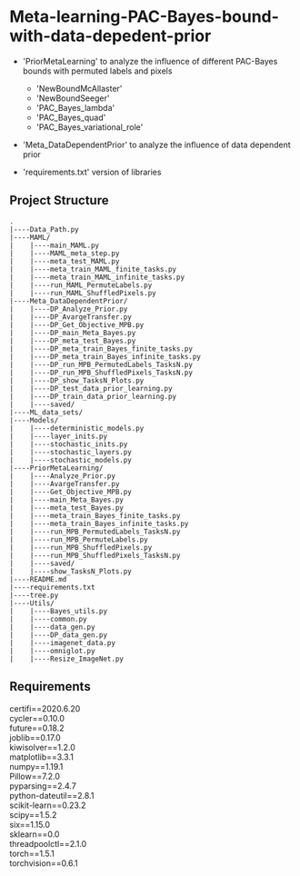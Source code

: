 # Meta-learning-PAC-Bayes-bound-with-data-depedent-prior

- 'PriorMetaLearning'
   to analyze the influence of different PAC-Bayes bounds with permuted labels and pixels
   - 'NewBoundMcAllaster'
   - 'NewBoundSeeger'
   - 'PAC_Bayes_lambda'
   - 'PAC_Bayes_quad' 
   - 'PAC_Bayes_variational_role'

- 'Meta_DataDependentPrior'
   to analyze the influence of data dependent prior
- 'requirements.txt'
   version of libraries
   
 ## Project Structure
```
.
|----Data_Path.py  
|----MAML/
|    |----main_MAML.py  
|    |----MAML_meta_step.py  
|    |----meta_test_MAML.py  
|    |----meta_train_MAML_finite_tasks.py  
|    |----meta_train_MAML_infinite_tasks.py  
|    |----run_MAML_PermuteLabels.py  
|    |----run_MAML_ShuffledPixels.py  
|----Meta_DataDependentPrior/ 
|    |----DP_Analyze_Prior.py  
|    |----DP_AvargeTransfer.py  
|    |----DP_Get_Objective_MPB.py  
|    |----DP_main_Meta_Bayes.py  
|    |----DP_meta_test_Bayes.py  
|    |----DP_meta_train_Bayes_finite_tasks.py  
|    |----DP_meta_train_Bayes_infinite_tasks.py  
|    |----DP_run_MPB_PermutedLabels_TasksN.py  
|    |----DP_run_MPB_ShuffledPixels_TasksN.py  
|    |----DP_show_TasksN_Plots.py  
|    |----DP_test_data_prior_learning.py  
|    |----DP_train_data_prior_learning.py  
|    |----saved/
|----ML_data_sets/
|----Models/
|    |----deterministic_models.py  
|    |----layer_inits.py  
|    |----stochastic_inits.py  
|    |----stochastic_layers.py  
|    |----stochastic_models.py  
|----PriorMetaLearning/
|    |----Analyze_Prior.py  
|    |----AvargeTransfer.py  
|    |----Get_Objective_MPB.py  
|    |----main_Meta_Bayes.py  
|    |----meta_test_Bayes.py  
|    |----meta_train_Bayes_finite_tasks.py  
|    |----meta_train_Bayes_infinite_tasks.py  
|    |----run_MPB_PermutedLabels_TasksN.py  
|    |----run_MPB_PermuteLabels.py  
|    |----run_MPB_ShuffledPixels.py  
|    |----run_MPB_ShuffledPixels_TasksN.py  
|    |----saved/
|    |----show_TasksN_Plots.py  
|----README.md  
|----requirements.txt  
|----tree.py  
|----Utils/
|    |----Bayes_utils.py  
|    |----common.py  
|    |----data_gen.py  
|    |----DP_data_gen.py  
|    |----imagenet_data.py  
|    |----omniglot.py  
|    |----Resize_ImageNet.py  
```

## Requirements
certifi==2020.6.20  
cycler==0.10.0  
future==0.18.2  
joblib==0.17.0  
kiwisolver==1.2.0  
matplotlib==3.3.1  
numpy==1.19.1  
Pillow==7.2.0  
pyparsing==2.4.7  
python-dateutil==2.8.1  
scikit-learn==0.23.2  
scipy==1.5.2  
six==1.15.0  
sklearn==0.0  
threadpoolctl==2.1.0  
torch==1.5.1  
torchvision==0.6.1  
